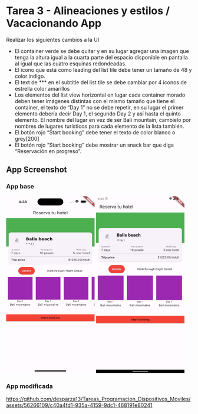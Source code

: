 # Tarea 3 - Alineaciones y estilos / Vacacionando App

Realizar los siguientes cambios a la UI
- El container verde se debe quitar y en su lugar agregar una imagen que tenga la altura igual a la cuarta parte del espacio disponible en pantalla al igual que las cuatro esquinas redondeadas.
- El icono que está como leading del list tile debe tener un tamaño de 48 y color indigo.
- El text de *** en el subtitle del list tile se debe cambiar por 4 iconos de estrella color amarillos
- Los elementos del list view horizontal en lugar cada container morado deben tener imágenes distintas con el mismo tamaño que tiene el container, el texto de “Day 1” no se debe repetir, en su lugar el primer elemento debería decir Day 1, el segundo Day 2 y así hasta el quinto elemento. El nombre del lugar en vez de ser Bali mountain, cambielo por nombres de lugares turísticos para cada elemento de la lista también.
- El botón rojo “Start booking” debe tener el texto de color blanco o grey[200]
- El botón rojo “Start booking” debe mostrar un snack bar que diga “Reservación en progreso”.


## App Screenshot
### App base
<img src="screenshot/Capture0.png" width="240" height="480" />
<img src="screenshot/Capture1.png" width="240" height="480" />

### App modificada

https://github.com/desparza13/Tareas_Programacion_Dispositivos_Moviles/assets/56266109/c40a4fd1-935a-4159-9dc1-468191e80241

